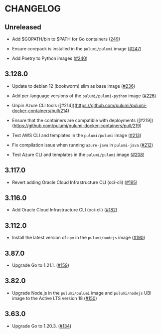 # CHANGELOG

## Unreleased

- Add $GOPATH/bin to $PATH for Go containers
  ([249](https://github.com/pulumi/pulumi-docker-containers/pull/249))

- Ensure corepack is installed in the `pulumi/pulumi` image
  ([#247](https://github.com/pulumi/pulumi-docker-containers/pull/247))

- Add Poetry to Python images ([#240](https://github.com/pulumi/pulumi-docker-containers/pull/240))

## 3.128.0

- Update to debian 12 (bookworm) slim as base image
  ([#236](https://github.com/pulumi/pulumi-docker-containers/pull/236))

- Add per-language versions of the `pulumi/pulumi-python` image
  ([#226](https://github.com/pulumi/pulumi-docker-containers/pull/226))

- Unpin Azure CLI tools ([#214])(https://github.com/pulumi/pulumi-docker-containers/pull/214)

- Ensure that the containers are compatible with deployments
  ([#219])(https://github.com/pulumi/pulumi-docker-containers/pull/219)

- Test AWS CLI and templates in the `pulumi/pulumi` image
  ([#213](https://github.com/pulumi/pulumi-docker-containers/pull/213))

- Fix compilation issue when running `azure-java` in `pulumi-java`
  ([#212](https://github.com/pulumi/pulumi-docker-containers/pull/212))

- Test Azure CLI and templates in the `pulumi/pulumi` image
  ([#208](https://github.com/pulumi/pulumi-docker-containers/pull/208))

## 3.117.0

- Revert adding Oracle Cloud Infrastructure CLI (oci-cli)
  ([#195](https://github.com/pulumi/pulumi-docker-containers/pull/195))

## 3.116.0

- Add Oracle Cloud Infrastructure CLI (oci-cli)
  ([#182](https://github.com/pulumi/pulumi-docker-containers/pull/182))

## 3.112.0

- Install the latest version of `npm` in the `pulumi/nodejs` image
  ([#190](https://github.com/pulumi/pulumi-docker-containers/pull/190))

## 3.87.0

- Upgrade Go to 1.21.1. ([#159](https://github.com/pulumi/pulumi-docker-containers/pull/159))

## 3.82.0

- Upgrade Node.js in the `pulumi/pulumi` image and `pulumi/nodejs` UBI image to the Active LTS version 18
  ([#150](https://github.com/pulumi/pulumi-docker-containers/pull/150))

## 3.63.0

- Upgrade Go to 1.20.3. ([#134](https://github.com/pulumi/pulumi-docker-containers/pull/134))
